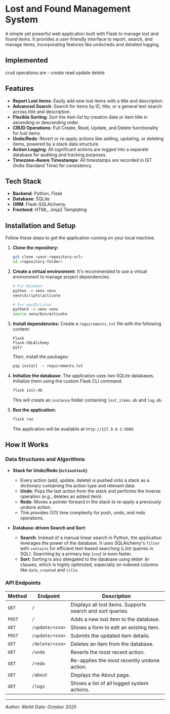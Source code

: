 # Lost and Found Management System

A simple yet powerful web application built with Flask to manage lost and found items. It provides a user-friendly interface to report, search, and manage items, incorporating features like undo/redo and detailed logging.

## Implemented

crud operations are - create read update delete

## Features

- **Report Lost Items**: Easily add new lost items with a title and description.
- **Advanced Search**: Search for items by ID, title, or a general text search across title and description.
- **Flexible Sorting**: Sort the item list by creation date or item title in ascending or descending order.
- **CRUD Operations**: Full Create, Read, Update, and Delete functionality for lost items.
- **Undo/Redo**: Revert or re-apply actions like adding, updating, or deleting items, powered by a stack data structure.
- **Action Logging**: All significant actions are logged into a separate database for auditing and tracking purposes.
- **Timezone-Aware Timestamps**: All timestamps are recorded in IST (India Standard Time) for consistency.

## Tech Stack

- **Backend**: Python, Flask
- **Database**: SQLite
- **ORM**: Flask-SQLAlchemy
- **Frontend**: HTML, Jinja2 Templating

## Installation and Setup

Follow these steps to get the application running on your local machine.

1.  **Clone the repository:**
    ```bash
    git clone <your-repository-url>
    cd <repository-folder>
    ```

2.  **Create a virtual environment:**
    It's recommended to use a virtual environment to manage project dependencies.
    ```bash
    # For Windows
    python -m venv venv
    venv\Scripts\activate

    # For macOS/Linux
    python3 -m venv venv
    source venv/bin/activate
    ```

3.  **Install dependencies:**
    Create a `requirements.txt` file with the following content:
    ```
    Flask
    Flask-SQLAlchemy
    pytz
    ```
    Then, install the packages:
    ```bash
    pip install -r requirements.txt
    ```

4.  **Initialize the database:**
    The application uses two SQLite databases. Initialize them using the custom Flask CLI command.
    ```bash
    flask init-db
    ```
    This will create an `instance` folder containing `lost_items.db` and `log.db`.

5.  **Run the application:**
    ```bash
    flask run
    ```
    The application will be available at `http://127.0.0.1:5000`.

## How It Works

### Data Structures and Algorithms

*   **Stack for Undo/Redo (`ActionStack`)**:
    -   Every action (add, update, delete) is pushed onto a stack as a dictionary containing the action type and relevant data.
    -   **Undo**: Pops the last action from the stack and performs the inverse operation (e.g., deletes an added item).
    -   **Redo**: Moves a pointer forward in the stack to re-apply a previously undone action.
    -   This provides O(1) time complexity for push, undo, and redo operations.

*   **Database-driven Search and Sort**:
    -   **Search**: Instead of a manual linear search in Python, the application leverages the power of the database. It uses SQLAlchemy's `filter` with `contains` for efficient text-based searching (`LIKE` queries in SQL). Searching by a primary key (`sno`) is even faster.
    -   **Sort**: Sorting is also delegated to the database using `ORDER BY` clauses, which is highly optimized, especially on indexed columns like `date_created` and `title`.

### API Endpoints

| Method | Endpoint          | Description                                                  |
|--------|-------------------|--------------------------------------------------------------|
| `GET`  | `/`               | Displays all lost items. Supports search and sort queries.   |
| `POST` | `/`               | Adds a new lost item to the database.                        |
| `GET`  | `/update/<sno>`   | Shows a form to edit an existing item.                       |
| `POST` | `/update/<sno>`   | Submits the updated item details.                            |
| `GET`  | `/delete/<sno>`   | Deletes an item from the database.                           |
| `GET`  | `/undo`           | Reverts the most recent action.                              |
| `GET`  | `/redo`           | Re-applies the most recently undone action.                  |
| `GET`  | `/about`          | Displays the About page.                                     |
| `GET`  | `/logs`           | Shows a list of all logged system actions.                   |

---

*Author: Mohit*
*Date: October 2025*